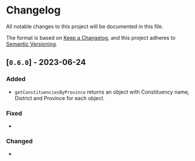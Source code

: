 # Changelog

All notable changes to this project will be documented in this file.

The format is based on [Keep a Changelog](https://keepachangelog.com/en/1.0.0/),
and this project adheres to [Semantic Versioning](https://semver.org/spec/v2.0.0.html).

## [`0.6.0`] - 2023-06-24

### Added

- `getConstituenciesByProvince` returns an object with Constituency name, District and Province for each object.

### Fixed

- 

### Changed

- 
